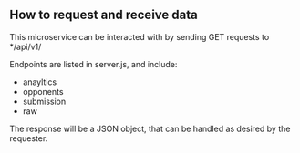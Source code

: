 ## How to request and receive data
This microservice can be interacted with by sending GET requests to */api/v1/<endpoint>
  
Endpoints are listed in server.js, and include:
   * anayltics
   * opponents
   * submission
   * raw
  
The response will be a JSON object, that can be handled as desired by the requester. 
  
## 
